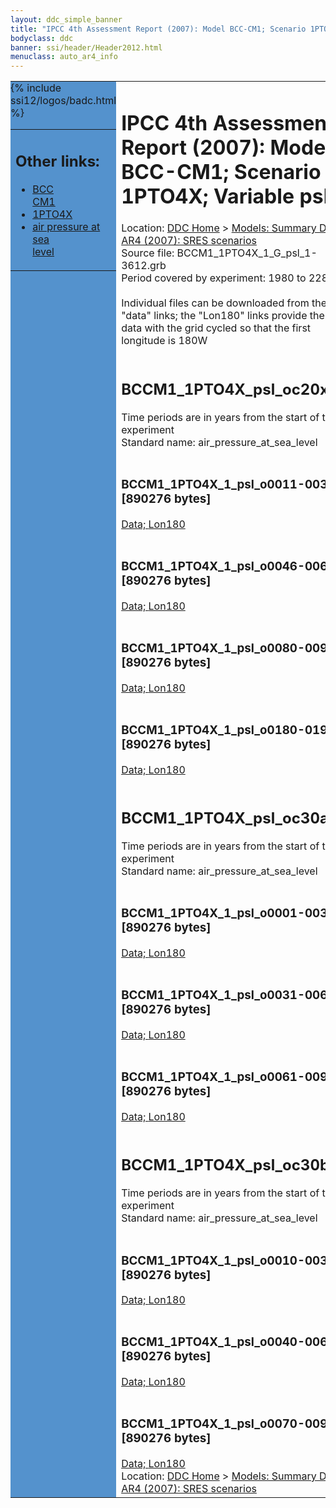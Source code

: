 ```yaml
---
layout: ddc_simple_banner
title: "IPCC 4th Assessment Report (2007): Model BCC-CM1; Scenario 1PTO4X; Variable psl"
bodyclass: ddc
banner: ssi/header/Header2012.html
menuclass: auto_ar4_info
---
```



<table width="100%" border="0" cellspacing="0" cellpadding="0" style="border-collapse: collapse;">
<tr style="margin:0;padding:0;border:0;">
<td style="margin:0;padding:0;border:0;height:1pt;width:150pt;background:#5492CD;" valign="top" >

<div id="lh-col2" class="auto_ar4_info">
<table class="menumain" bgcolor="#5492CD" cellspacing="0" width="100%" border="0">
<tr><td>
<h2> Other links:</h2>
<ul>
<li><a href="/auto/ar4/model-BCC-CM1.html">BCC<br/>CM1</a></li>
<li><a href="/auto/ar4/scenario-1PTO4X.html">1PTO4X</a></li>
<li><a href="/auto/ar4/var-air_pressure_at_sea_level.html">air pressure at sea<br/> level</a></li>
</ul>
</td></tr>
{% include ssi12/logos/badc.html %}
</table>
</div>
</td>
<td><h1>IPCC 4th Assessment Report (2007): Model BCC-CM1; Scenario 1PTO4X; Variable psl</h1>

<!-- Breadcrumb1 -->
<div id="breadcrumb1" align="left">
Location: <a href="/index.html">DDC Home</a> > <a href="/sim/gcm_clim/">Models: Summary Data</a>
> <a href="/sim/gcm_clim/SRES_AR4/index.html">AR4 (2007): SRES scenarios</a>
</div>
<!-- End of Breadcrumb1 -->Source file: BCCM1_1PTO4X_1_G_psl_1-3612.grb
<br/>
Period covered by experiment: 1980 to 2280<br/>
<br/>Individual files can be downloaded from the "data" links; the "Lon180" links provide the same data
         with the grid cycled so that the first longitude is 180W<br/>
<br/><h2>BCCM1_1PTO4X_psl_oc20x.tar</h2>
Time periods are in years from the start of the experiment<br/>
Standard name: air_pressure_at_sea_level<br>
<br/><h3>BCCM1_1PTO4X_1_psl_o0011-0030.nc [890276 bytes]</h3>
<a href="/cgi-bin/downl/ar4_nc/psl/BCCM1_1PTO4X_1_psl_o0011-0030.nc">Data; </a><a href="/cgi-bin/downl/ar4_nc/psl/BCCM1_1PTO4X_1_psl_o0011-0030.cyto180.nc"> Lon180</a><br/>
<br/><h3>BCCM1_1PTO4X_1_psl_o0046-0065.nc [890276 bytes]</h3>
<a href="/cgi-bin/downl/ar4_nc/psl/BCCM1_1PTO4X_1_psl_o0046-0065.nc">Data; </a><a href="/cgi-bin/downl/ar4_nc/psl/BCCM1_1PTO4X_1_psl_o0046-0065.cyto180.nc"> Lon180</a><br/>
<br/><h3>BCCM1_1PTO4X_1_psl_o0080-0099.nc [890276 bytes]</h3>
<a href="/cgi-bin/downl/ar4_nc/psl/BCCM1_1PTO4X_1_psl_o0080-0099.nc">Data; </a><a href="/cgi-bin/downl/ar4_nc/psl/BCCM1_1PTO4X_1_psl_o0080-0099.cyto180.nc"> Lon180</a><br/>
<br/><h3>BCCM1_1PTO4X_1_psl_o0180-0199.nc [890276 bytes]</h3>
<a href="/cgi-bin/downl/ar4_nc/psl/BCCM1_1PTO4X_1_psl_o0180-0199.nc">Data; </a><a href="/cgi-bin/downl/ar4_nc/psl/BCCM1_1PTO4X_1_psl_o0180-0199.cyto180.nc"> Lon180</a><br/>
<br/><h2>BCCM1_1PTO4X_psl_oc30a.tar</h2>
Time periods are in years from the start of the experiment<br/>
Standard name: air_pressure_at_sea_level<br>
<br/><h3>BCCM1_1PTO4X_1_psl_o0001-0030.nc [890276 bytes]</h3>
<a href="/cgi-bin/downl/ar4_nc/psl/BCCM1_1PTO4X_1_psl_o0001-0030.nc">Data; </a><a href="/cgi-bin/downl/ar4_nc/psl/BCCM1_1PTO4X_1_psl_o0001-0030.cyto180.nc"> Lon180</a><br/>
<br/><h3>BCCM1_1PTO4X_1_psl_o0031-0060.nc [890276 bytes]</h3>
<a href="/cgi-bin/downl/ar4_nc/psl/BCCM1_1PTO4X_1_psl_o0031-0060.nc">Data; </a><a href="/cgi-bin/downl/ar4_nc/psl/BCCM1_1PTO4X_1_psl_o0031-0060.cyto180.nc"> Lon180</a><br/>
<br/><h3>BCCM1_1PTO4X_1_psl_o0061-0090.nc [890276 bytes]</h3>
<a href="/cgi-bin/downl/ar4_nc/psl/BCCM1_1PTO4X_1_psl_o0061-0090.nc">Data; </a><a href="/cgi-bin/downl/ar4_nc/psl/BCCM1_1PTO4X_1_psl_o0061-0090.cyto180.nc"> Lon180</a><br/>
<br/><h2>BCCM1_1PTO4X_psl_oc30b.tar</h2>
Time periods are in years from the start of the experiment<br/>
Standard name: air_pressure_at_sea_level<br>
<br/><h3>BCCM1_1PTO4X_1_psl_o0010-0039.nc [890276 bytes]</h3>
<a href="/cgi-bin/downl/ar4_nc/psl/BCCM1_1PTO4X_1_psl_o0010-0039.nc">Data; </a><a href="/cgi-bin/downl/ar4_nc/psl/BCCM1_1PTO4X_1_psl_o0010-0039.cyto180.nc"> Lon180</a><br/>
<br/><h3>BCCM1_1PTO4X_1_psl_o0040-0069.nc [890276 bytes]</h3>
<a href="/cgi-bin/downl/ar4_nc/psl/BCCM1_1PTO4X_1_psl_o0040-0069.nc">Data; </a><a href="/cgi-bin/downl/ar4_nc/psl/BCCM1_1PTO4X_1_psl_o0040-0069.cyto180.nc"> Lon180</a><br/>
<br/><h3>BCCM1_1PTO4X_1_psl_o0070-0099.nc [890276 bytes]</h3>
<a href="/cgi-bin/downl/ar4_nc/psl/BCCM1_1PTO4X_1_psl_o0070-0099.nc">Data; </a><a href="/cgi-bin/downl/ar4_nc/psl/BCCM1_1PTO4X_1_psl_o0070-0099.cyto180.nc"> Lon180</a><br/>
<!-- Breadcrumb2 -->
<div id="breadcrumb2" align="left">
Location: <a href="/index.html">DDC Home</a> > <a href="/sim/gcm_clim/">Models: Summary Data</a>
> <a href="/sim/gcm_clim/SRES_AR4/index.html">AR4 (2007): SRES scenarios</a>
</div>
<!-- End of Breadcrumb2 --></td></tr></table>
